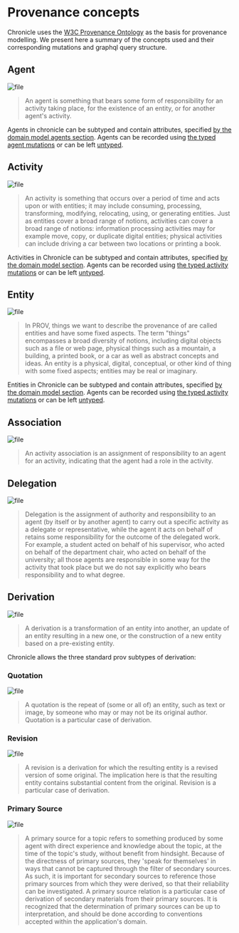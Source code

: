 # Provenance concepts

Chronicle uses the [W3C Provenance Ontology](https://www.w3.org/TR/prov-o/) as the basis for provenance modelling. We present here a summary of the concepts used and their corresponding mutations and graphql query structure.

## Agent

![file](diagrams/out/agent.svg)

> An agent is something that bears some form of responsibility for an activity taking place, for the existence of an entity, or for another agent's activity.


Agents in chronicle can be subtyped and contain attributes, specified [by the domain model agents section](./domain_modelling.md#agent). Agents can be recorded using [the typed agent mutations](./recording_provenance.md#agent) or can be left [untyped](./untyped_chronicle.md#creating-an-agent-in-untyped-chronicle).


## Activity

![file](diagrams/out/activity.svg)

> An activity is something that occurs over a period of time and acts upon or with entities; it may include consuming, processing, transforming, modifying, relocating, using, or generating entities. Just as entities cover a broad range of notions, activities can cover a broad range of notions: information processing activities may for example move, copy, or duplicate digital entities; physical activities can include driving a car between two locations or printing a book.


Activities in Chronicle can be subtyped and contain attributes, specified [by the domain model section](./domain_modelling.md#activity). Agents can be recorded using [the typed activity mutations](./recording_provenance.md#activity) or can be left [untyped](./untyped_chronicle.md#creating-an-activity-in-untyped-chronicle).


## Entity

![file](diagrams/out/entity.svg)

> In PROV, things we want to describe the provenance of are called entities and have some fixed aspects. The term "things" encompasses a broad diversity of notions, including digital objects such as a file or web page, physical things such as a mountain, a building, a printed book, or a car as well as abstract concepts and ideas.
> An entity is a physical, digital, conceptual, or other kind of thing with some fixed aspects; entities may be real or imaginary.


Entities in Chronicle can be subtyped and contain attributes, specified [by the domain model section](./domain_modelling.md#entity). Agents can be recorded using [the typed activity mutations](./recording_provenance.md#entity) or can be left [untyped](./untyped_chronicle.md#creating-an-entity-in-untyped-chronicle).


## Association

![file](diagrams/out/association.svg)

> An activity association is an assignment of responsibility to an agent for an activity, indicating that the agent had a role in the activity.


## Delegation

![file](diagrams/out/delegation.svg)

> Delegation is the assignment of authority and responsibility to an agent (by itself or by another agent) to carry out a specific activity as a delegate or representative, while the agent it acts on behalf of retains some responsibility for the outcome of the delegated work. For example, a student acted on behalf of his supervisor, who acted on behalf of the department chair, who acted on behalf of the university; all those agents are responsible in some way for the activity that took place but we do not say explicitly who bears responsibility and to what degree.


## Derivation

![file](diagrams/out/derivation.svg)

> A derivation is a transformation of an entity into another, an update of an entity resulting in a new one, or the construction of a new entity based on a pre-existing entity.

Chronicle allows the three standard prov subtypes of derivation:

### Quotation

![file](diagrams/out/wasQuotedFrom.svg)

> A quotation is the repeat of (some or all of) an entity, such as text or image, by someone who may or may not be its original author. Quotation is a particular case of derivation.

### Revision

![file](diagrams/out/was_revision_of.svg)

> A revision is a derivation for which the resulting entity is a revised version of some original. The implication here is that the resulting entity contains substantial content from the original. Revision is a particular case of derivation.

### Primary Source

![file](diagrams/out/primary_source.svg)

> A primary source for a topic refers to something produced by some agent with direct experience and knowledge about the topic, at the time of the topic's study, without benefit from hindsight. Because of the directness of primary sources, they 'speak for themselves' in ways that cannot be captured through the filter of secondary sources. As such, it is important for secondary sources to reference those primary sources from which they were derived, so that their reliability can be investigated. A primary source relation is a particular case of derivation of secondary materials from their primary sources. It is recognized that the determination of primary sources can be up to interpretation, and should be done according to conventions accepted within the application's domain.
